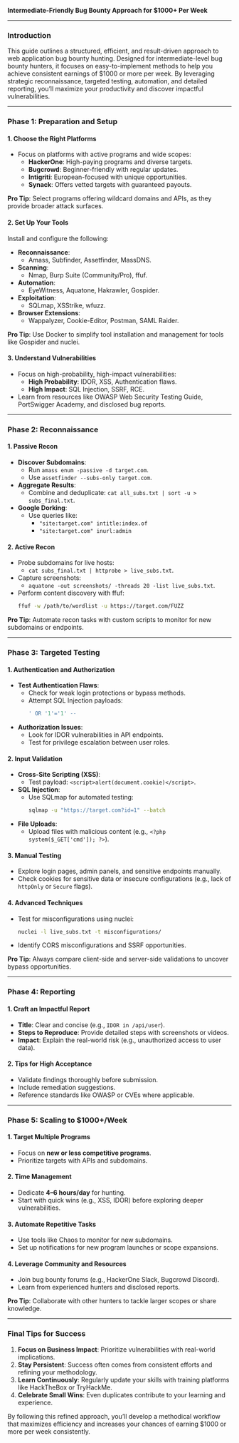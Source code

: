 **Intermediate-Friendly Bug Bounty Approach for $1000+ Per Week**

---

### **Introduction**

This guide outlines a structured, efficient, and result-driven approach to web application bug bounty hunting. Designed for intermediate-level bug bounty hunters, it focuses on easy-to-implement methods to help you achieve consistent earnings of $1000 or more per week. By leveraging strategic reconnaissance, targeted testing, automation, and detailed reporting, you’ll maximize your productivity and discover impactful vulnerabilities.

---

### **Phase 1: Preparation and Setup**

#### 1. **Choose the Right Platforms**
   - Focus on platforms with active programs and wide scopes:
     - **HackerOne**: High-paying programs and diverse targets.
     - **Bugcrowd**: Beginner-friendly with regular updates.
     - **Intigriti**: European-focused with unique opportunities.
     - **Synack**: Offers vetted targets with guaranteed payouts.

   **Pro Tip**: Select programs offering wildcard domains and APIs, as they provide broader attack surfaces.

#### 2. **Set Up Your Tools**

Install and configure the following:
   - **Reconnaissance**:
     - Amass, Subfinder, Assetfinder, MassDNS.
   - **Scanning**:
     - Nmap, Burp Suite (Community/Pro), ffuf.
   - **Automation**:
     - EyeWitness, Aquatone, Hakrawler, Gospider.
   - **Exploitation**:
     - SQLmap, XSStrike, wfuzz.
   - **Browser Extensions**:
     - Wappalyzer, Cookie-Editor, Postman, SAML Raider.

   **Pro Tip**: Use Docker to simplify tool installation and management for tools like Gospider and nuclei.

#### 3. **Understand Vulnerabilities**
   - Focus on high-probability, high-impact vulnerabilities:
     - **High Probability**: IDOR, XSS, Authentication flaws.
     - **High Impact**: SQL Injection, SSRF, RCE.
   - Learn from resources like OWASP Web Security Testing Guide, PortSwigger Academy, and disclosed bug reports.

---

### **Phase 2: Reconnaissance**

#### 1. **Passive Recon**
   - **Discover Subdomains**:
     - Run `amass enum -passive -d target.com`.
     - Use `assetfinder --subs-only target.com`.
   - **Aggregate Results**:
     - Combine and deduplicate: `cat all_subs.txt | sort -u > subs_final.txt`.
   - **Google Dorking**:
     - Use queries like:
       - `"site:target.com" intitle:index.of`
       - `"site:target.com" inurl:admin`

#### 2. **Active Recon**
   - Probe subdomains for live hosts:
     - `cat subs_final.txt | httprobe > live_subs.txt`.
   - Capture screenshots:
     - `aquatone -out screenshots/ -threads 20 -list live_subs.txt`.
   - Perform content discovery with ffuf:
     ```bash
     ffuf -w /path/to/wordlist -u https://target.com/FUZZ
     ```

   **Pro Tip**: Automate recon tasks with custom scripts to monitor for new subdomains or endpoints.

---

### **Phase 3: Targeted Testing**

#### 1. **Authentication and Authorization**
   - **Test Authentication Flaws**:
     - Check for weak login protections or bypass methods.
     - Attempt SQL Injection payloads:
       ```sql
       ' OR '1'='1' --
       ```
   - **Authorization Issues**:
     - Look for IDOR vulnerabilities in API endpoints.
     - Test for privilege escalation between user roles.

#### 2. **Input Validation**
   - **Cross-Site Scripting (XSS)**:
     - Test payload: `<script>alert(document.cookie)</script>`.
   - **SQL Injection**:
     - Use SQLmap for automated testing:
       ```bash
       sqlmap -u "https://target.com?id=1" --batch
       ```
   - **File Uploads**:
     - Upload files with malicious content (e.g., `<?php system($_GET['cmd']); ?>`).

#### 3. **Manual Testing**
   - Explore login pages, admin panels, and sensitive endpoints manually.
   - Check cookies for sensitive data or insecure configurations (e.g., lack of `httpOnly` or `Secure` flags).

#### 4. **Advanced Techniques**
   - Test for misconfigurations using nuclei:
     ```bash
     nuclei -l live_subs.txt -t misconfigurations/
     ```
   - Identify CORS misconfigurations and SSRF opportunities.

   **Pro Tip**: Always compare client-side and server-side validations to uncover bypass opportunities.

---

### **Phase 4: Reporting**

#### 1. **Craft an Impactful Report**
   - **Title**: Clear and concise (e.g., `IDOR in /api/user`).
   - **Steps to Reproduce**: Provide detailed steps with screenshots or videos.
   - **Impact**: Explain the real-world risk (e.g., unauthorized access to user data).

#### 2. **Tips for High Acceptance**
   - Validate findings thoroughly before submission.
   - Include remediation suggestions.
   - Reference standards like OWASP or CVEs where applicable.

---

### **Phase 5: Scaling to $1000+/Week**

#### 1. **Target Multiple Programs**
   - Focus on **new or less competitive programs**.
   - Prioritize targets with APIs and subdomains.

#### 2. **Time Management**
   - Dedicate **4–6 hours/day** for hunting.
   - Start with quick wins (e.g., XSS, IDOR) before exploring deeper vulnerabilities.

#### 3. **Automate Repetitive Tasks**
   - Use tools like Chaos to monitor for new subdomains.
   - Set up notifications for new program launches or scope expansions.

#### 4. **Leverage Community and Resources**
   - Join bug bounty forums (e.g., HackerOne Slack, Bugcrowd Discord).
   - Learn from experienced hunters and disclosed reports.

   **Pro Tip**: Collaborate with other hunters to tackle larger scopes or share knowledge.

---

### **Final Tips for Success**

1. **Focus on Business Impact**: Prioritize vulnerabilities with real-world implications.
2. **Stay Persistent**: Success often comes from consistent efforts and refining your methodology.
3. **Learn Continuously**: Regularly update your skills with training platforms like HackTheBox or TryHackMe.
4. **Celebrate Small Wins**: Even duplicates contribute to your learning and experience.

By following this refined approach, you’ll develop a methodical workflow that maximizes efficiency and increases your chances of earning $1000 or more per week consistently.

